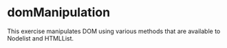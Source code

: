 # domManipulation
This exercise manipulates DOM using various methods that are available to Nodelist and HTMLList. 


